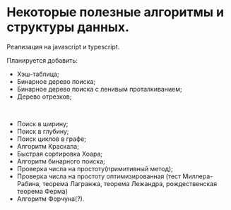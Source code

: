 # Некоторые полезные алгоритмы и структуры данных.

Реализация на javascript и typescript.

Планируется добавить:
 - Хэш-таблица;
 - Бинарное дерево поиска;
 - Бинарное дерево поиска с ленивым проталкиванием;
 - Дерево отрезков;
 
<br/>

- Поиск в ширину;
- Поиск в глубину;
- Поиск циклов в графе;
- Алгоритм Краскала;
- Быстрая сортировка Хоара;
- Алгоритм бинарного поиска;
- Проверка числа на простоту(примитивный метод);
- Проверка числа на простоту оптимизированная (тест Миллера-Рабина, теорема Лагранжа, теорема Лежандра, рождественская теорема Ферма)
- Алгоритм Форчуна(?).
